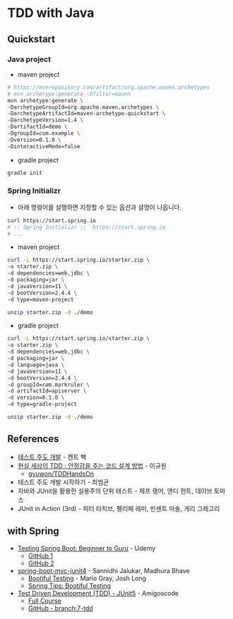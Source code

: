 # TDD with Java

## Quickstart

### Java project

- maven project

```bash
# https://mvnrepository.com/artifact/org.apache.maven.archetypes
# mvn archetype:generate -Dfilter=maven
mvn archetype:generate \
-DarchetypeGroupId=org.apache.maven.archetypes \
-DarchetypeArtifactId=maven-archetype-quickstart \
-DarchetypeVersion=1.4 \
-DartifactId=demo \
-DgroupId=com.example \
-Dversion=0.1.0 \
-DinteractiveMode=false
```

- gradle project

```bash
gradle init
```

### Spring Initializr

- 아래 명령어를 실행하면 지정할 수 있는 옵션과 설명이 나옵니다.

```bash
curl https://start.spring.io
# :: Spring Initializr ::  https://start.spring.io
# ...
```

- maven project

```bash
curl -L https://start.spring.io/starter.zip \
-o starter.zip \
-d dependencies=web,jdbc \
-d packaging=jar \
-d javaVersion=11 \
-d bootVersion=2.4.4 \
-d type=maven-project

unzip starter.zip -d ./demo
```

- gradle project

```bash
curl -L https://start.spring.io/starter.zip \
-o starter.zip \
-d dependencies=web,jdbc \
-d packaging=jar \
-d language=java \
-d javaVersion=11 \
-d bootVersion=2.4.4 \
-d groupId=com.markruler \
-d artifactId=apiserver \
-d version=0.1.0 \
-d type=gradle-project

unzip starter.zip -d ./demo
```

## References

- [테스트 주도 개발](https://www.aladin.co.kr/shop/wproduct.aspx?ItemId=37469717) - 켄트 벡
- [현실 세상의 TDD : 안정감을 주는 코드 설계 방법](https://www.fastcampus.co.kr/dev_red_ygw) - 이규원
  - [gyuwon/TDDHandsOn](https://github.com/gyuwon/TDDHandsOn)
- 테스트 주도 개발 시작하기 - 최범균
- 자바와 JUnit을 활용한 실용주의 단위 테스트 - 제프 랭어, 앤디 헌트, 데이브 토마스
- JUnit in Action (3rd) - 피터 타치브, 펠리페 레미, 빈센트 마솔, 게리 그레고리

## with Spring

- [Testing Spring Boot: Beginner to Guru](https://www.udemy.com/course/testing-spring-boot-beginner-to-guru/) - Udemy
  - [GitHub 1](https://github.com/springframeworkguru/tb2g-testing-spring)
  - [GitHub 2](https://github.com/springframeworkguru/tsbb2b-sfg-brewery)
- [spring-boot-mvc-junit4](https://youtu.be/s9vt6UJiHg4) - Sannidhi Jalukar, Madhura Bhave
  - [Bootiful Testing](https://youtu.be/1W5_tOiwEAc) - Mario Gray, Josh Long
  - [Spring Tips: Bootiful Testing](https://youtu.be/lTSJCr7xdbM)
- [Test Driven Development (TDD) - JUnit5](https://youtu.be/z6gOPonp2t0) - Amigoscode
  - [Full Course](https://amigoscode.com/p/software-testing)
  - [GitHub - branch:7-tdd](https://github.com/amigoscode/software-testing)
